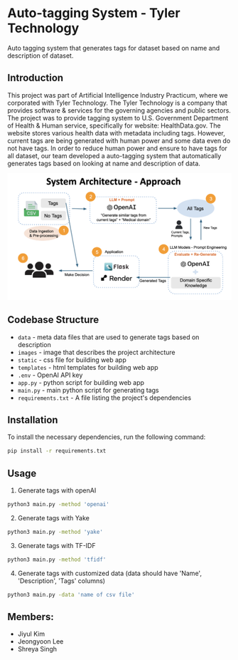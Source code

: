 # Auto-tagging System - Tyler Technology

Auto tagging system that generates tags for dataset based on name and description of dataset.

## Introduction
This project was part of Artificial Intelligence Industry Practicum, where we corporated with Tyler Technology. The Tyler Technology is a 
company that provides software & services for the governing agencies and public sectors. The project was to provide tagging system to U.S. 
Government Department of Health & Human service, specifically for website: HealthData.gov. The website stores various health data with metadata 
including tags. However, current tags are being generated with human power and some data even do not have tags. In order to reduce human power and
ensure to have tags for all dataset, our team developed a auto-tagging system that automatically generates tags based on looking at name and description of data. 

![Project Screenshot](images/architecture.png)

## Codebase Structure
- `data` - meta data files that are used to generate tags based on description
- `images` - image that describes the project architecture
- `static` - css file for building web app
- `templates` - html templates for building web app
- `.env` - OpenAI API key
- `app.py` - python script for building web app
- `main.py` - main python script for generating tags
- `requirements.txt` - A file listing the project's dependencies

## Installation

To install the necessary dependencies, run the following command:

```bash
pip install -r requirements.txt
```

## Usage
1. Generate tags with openAI
```bash
python3 main.py -method 'openai'
```
2. Generate tags with Yake
```bash
python3 main.py -method 'yake'
```
3. Generate tags with TF-IDF
```bash
python3 main.py -method 'tfidf'
```
4. Generate tags with customized data (data should have 'Name', 'Description', 'Tags' columns)
```bash
python3 main.py -data 'name of csv file'
```


## Members:
- Jiyul Kim
- Jeongyoon Lee
- Shreya Singh